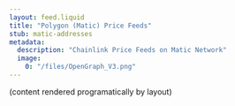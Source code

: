 ```yaml
---
layout: feed.liquid
title: "Polygon (Matic) Price Feeds"
stub: matic-addresses
metadata: 
  description: "Chainlink Price Feeds on Matic Network"
  image: 
    0: "/files/OpenGraph_V3.png"
---
```

(content rendered programatically by layout)